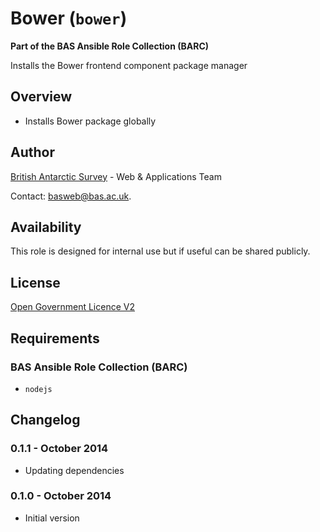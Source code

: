 # Bower (`bower`)

**Part of the BAS Ansible Role Collection (BARC)**

Installs the Bower frontend component package manager

## Overview

* Installs Bower package globally

## Author

[British Antarctic Survey](http://www.antarctica.ac.uk) - Web & Applications Team

Contact: [basweb@bas.ac.uk](mailto:basweb@bas.ac.uk).

## Availability

This role is designed for internal use but if useful can be shared publicly.

## License

[Open Government Licence V2](https://www.nationalarchives.gov.uk/doc/open-government-licence/version/2/)

## Requirements

### BAS Ansible Role Collection (BARC)

* `nodejs`

## Changelog

### 0.1.1 - October 2014

* Updating dependencies

### 0.1.0 - October 2014

* Initial version
